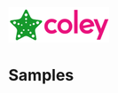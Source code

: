 ![StaroColey](https://github.com/starohub/starocoley/raw/master/resources/images/starocoley-64.png)

# Samples


